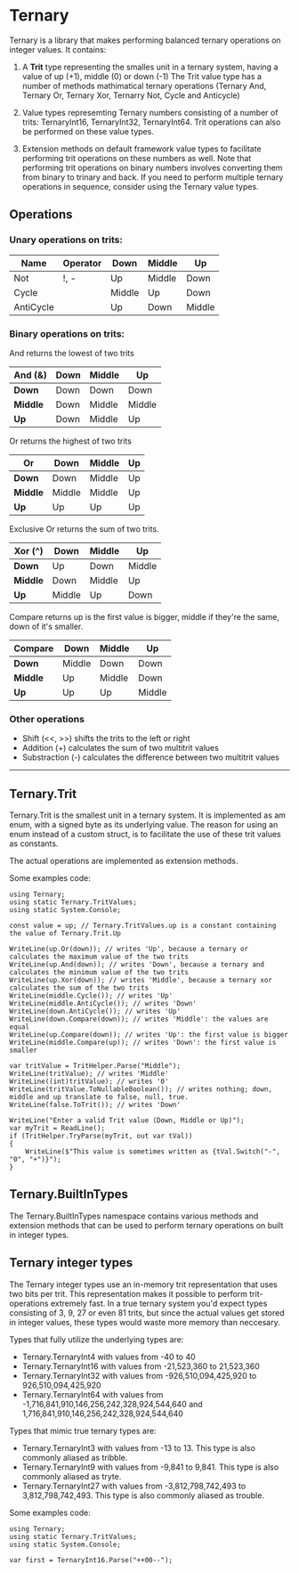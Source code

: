 # Ternary

Ternary is a library that makes performing balanced ternary operations on integer values.
It contains:

1. A **Trit** type representing the smalles unit in a ternary system, having a value of up (+1), middle (0) or down (-1)
The Trit value type has a number of methods mathimatical ternary operations (Ternary And, Ternary Or, Ternary Xor, Ternarry Not, Cycle and Anticycle)

2. Value types represemting Ternary numbers consisting of a number of trits: TernaryInt16, TernaryInt32, TernaryInt64. Trit operations can also be performed on these value types.

3. Extension methods on default framework value types to facilitate performing trit operations on these numbers as well. Note that performing trit operations on binary numbers involves converting them from binary to trinary and back. If you need to perform multiple ternary operations in sequence, consider using the Ternary value types.

## Operations

### Unary operations on trits:

| Name      | Operator | Down   | Middle | Up     |
|-----------|----------|--------|--------|--------|
| Not       | !, -     | Up     | Middle | Down   |
| Cycle     |          | Middle | Up     | Down   |
| AntiCycle |          | Up     | Down   | Middle |

### Binary operations on trits:

And returns the lowest of two trits

| And (&) | **Down** | **Middle** | **Up**     |
|---------|------|--------|--------|
| **Down**    | Down | Down   | Down   |
| **Middle**  | Down | Middle | Middle |
| **Up**      | Down | Middle | Up     |

Or returns the highest of two trits

| Or         | **Down** | **Middle** | **Up** |
|------------|----------|------------|--------|
| **Down**   | Down     | Middle     | Up     |
| **Middle** | Middle   | Middle     | Up     |
| **Up**     | Up       | Up         | Up     |

Exclusive Or returns the sum of two trits. 

| Xor (^)    | **Down** | **Middle** | **Up** |
|------------|----------|------------|--------|
| **Down**   | Up       | Down       | Middle |
| **Middle** | Down     | Middle     | Up     |
| **Up**     | Middle   | Up         | Down   |

Compare returns up is the first value is bigger, middle if they're the same, down of it's smaller.

| Compare    | **Down** | **Middle** | **Up** |
|------------|----------|------------|--------|
| **Down**   | Middle   | Down       | Down   |
| **Middle** | Up       | Middle     | Down   |
| **Up**     | Up       | Up         | Middle |

### Other operations

* Shift (<<, >>) shifts the trits to the left or right
* Addition (+) calculates the sum of two multitrit values
* Substraction (-) calculates the difference between two multitrit values

--------

## Ternary.Trit

Ternary.Trit is the smallest unit in a ternary system. It is implemented as am enum, with a signed byte as its underlying value. The reason for using an enum instead of a custom struct, is to facilitate the use of these trit values as constants.

The actual operations are implemented as extension methods.

Some examples code:

```
using Ternary;
using static Ternary.TritValues;
using static System.Console;

const value = up; // Ternary.TritValues.up is a constant containing the value of Ternary.Trit.Up

WriteLine(up.Or(down)); // writes 'Up', because a ternary or calculates the maximum value of the two trits
WriteLine(up.And(down)); // writes 'Down', because a ternary and calculates the minimum value of the two trits
WriteLine(up.Xor(down)); // writes 'Middle', because a ternary xor calculates the sum of the two trits
WriteLine(middle.Cycle()); // writes 'Up'
WriteLine(middle.AntiCycle()); // writes 'Down'
WriteLine(down.AntiCycle()); // writes 'Up'
WriteLine(down.Compare(down)); // writes 'Middle': the values are equal
WriteLine(up.Compare(down)); // writes 'Up': the first value is bigger
WriteLine(middle.Compare(up)); // writes 'Down': the first value is smaller

var tritValue = TritHelper.Parse("Middle");
WriteLine(tritValue); // writes 'Middle'
WriteLine((int)tritValue); // writes '0'
WriteLine(tritValue.ToNullableBoolean()); // writes nothing; down, middle and up translate to false, null, true.
WriteLine(false.ToTrit()); // writes 'Down'

WriteLine("Enter a valid Trit value (Down, Middle or Up)");
var myTrit = ReadLine();
if (TritHelper.TryParse(myTrit, out var tVal))
{
    WriteLine($"This value is sometimes written as {tVal.Switch("-", "0", "+")}");
}
```

## Ternary.BuiltInTypes

The Ternary.BuiltInTypes namespace contains various methods and extension methods that can be used to perform ternary operations on built in integer types.

## Ternary integer types

The Ternary integer types use an in-memory trit representation that uses two bits per trit. This representation makes it possible to perform trit-operations extremely fast. In a true ternary system you'd expect types consisting of 3, 9, 27 or even 81 trits, but since the actual values get stored in integer values, these types would waste more memory than neccesary.

Types that fully utilize the underlying types are:

* Ternary.TernaryInt4 with values from -40 to 40
* Ternary.TernaryInt16 with values from -21,523,360 to 21,523,360
* Ternary.TernaryInt32 with values from -926,510,094,425,920 to 926,510,094,425,920
* Ternary.TernaryInt64 with values from  -1,716,841,910,146,256,242,328,924,544,640 and 1,716,841,910,146,256,242,328,924,544,640

Types that mimic true ternary types are:

* Ternary.TernaryInt3 with values from -13 to 13. This type is also commonly aliased as tribble.
* Ternary.TernaryInt9 with values from -9,841 to 9,841. This type is also commonly aliased as tryte.
* Ternary.TernaryInt27 with values from -3,812,798,742,493 to 3,812,798,742,493. This type is also commonly aliased as trouble.

Some examples code:

```
using Ternary;
using static Ternary.TritValues;
using static System.Console;

var first = TernaryInt16.Parse("++00--");
```
